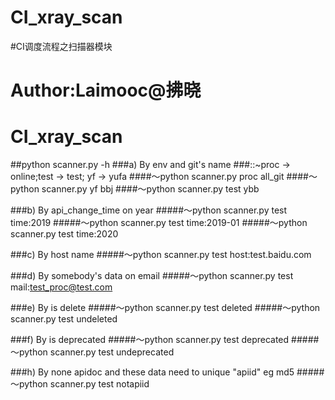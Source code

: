 # CI_xray_scan
#CI调度流程之扫描器模块
# Author:Laimooc@拂晓
# CI_xray_scan

##python scanner.py -h
###a) By env and git's name
###::~proc -> online;test -> test; yf -> yufa
####～python scanner.py proc all_git
####～python scanner.py yf bbj
####～python scanner.py test ybb

###b) By api_change_time on year
#####～python scanner.py test time:2019
#####～python scanner.py test time:2019-01
#####～python scanner.py test time:2020

###c) By host name
#####～python scanner.py test host:test.baidu.com

###d) By somebody's data on email
#####～python scanner.py test mail:test_proc@test.com

###e) By is delete
#####～python scanner.py test deleted
#####～python scanner.py test undeleted

###f) By is deprecated
#####～python scanner.py test deprecated
#####～python scanner.py test undeprecated

###h) By none apidoc and these data need to unique "apiid" eg md5
#####～python scanner.py test notapiid
